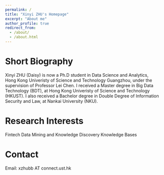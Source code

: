 ```yaml
---
permalink: /
title: "Xinyi ZHU's Homepage"
excerpt: "About me"
author_profile: true
redirect_from: 
  - /about/
  - /about.html
---
```




Short Biography
======
Xinyi ZHU (Daisy) is now a Ph.D student in Data Science and Analytics, Hong Kong Univeristy of Science and Technology Guangzhou, under the supervision of Professor Lei Chen. I received a Master degree in Big Data Technology (BDT), at Hong Kong Univeristy of Science and Technology (HKUST). I also received a Bachelor degree in Double Degree of Information Security and Law, at Nankai University (NKU).


Research Interests
======
Fintech
Data Mining and Knowledge Discovery
Knowledge Bases


Contact
======
Email: xzhubb AT connect.ust.hk